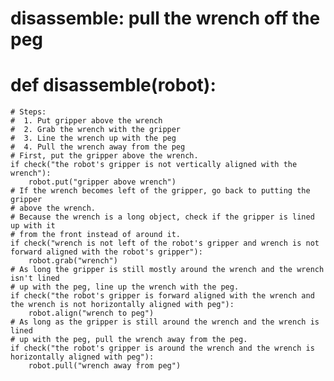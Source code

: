 

# disassemble: pull the wrench off the peg
# def disassemble(robot):
    # Steps:
    #  1. Put gripper above the wrench
    #  2. Grab the wrench with the gripper
    #  3. Line the wrench up with the peg
    #  4. Pull the wrench away from the peg
    # First, put the gripper above the wrench.
    if check("the robot's gripper is not vertically aligned with the wrench"):
        robot.put("gripper above wrench")
    # If the wrench becomes left of the gripper, go back to putting the gripper
    # above the wrench.
    # Because the wrench is a long object, check if the gripper is lined up with it
    # from the front instead of around it.
    if check("wrench is not left of the robot's gripper and wrench is not forward aligned with the robot's gripper"):
        robot.grab("wrench")
    # As long the gripper is still mostly around the wrench and the wrench isn't lined
    # up with the peg, line up the wrench with the peg.
    if check("the robot's gripper is forward aligned with the wrench and the wrench is not horizontally aligned with peg"):
        robot.align("wrench to peg")
    # As long as the gripper is still around the wrench and the wrench is lined
    # up with the peg, pull the wrench away from the peg.
    if check("the robot's gripper is around the wrench and the wrench is horizontally aligned with peg"):
        robot.pull("wrench away from peg")